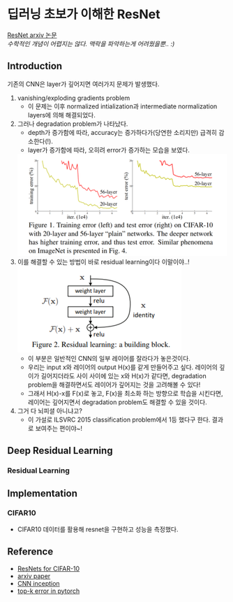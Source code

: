 # 딥러닝 초보가 이해한 ResNet
[ResNet arxiv 논문](https://arxiv.org/pdf/1512.03385.pdf)  
*수학적인 개념이 어렵지는 않다. 맥락을 파악하는게 어려웠을뿐.. :)*
## Introduction
기존의 CNN은 layer가 깊어지면 여러가지 문제가 발생했다.
1. vanishing/exploding gradients problem
    * 이 문제는 이후 normalized intialization과 intermediate normalization layers에 의해 해결되었다.
2. 그러나 degradation problem가 나타났다.
    * depth가 증가함에 따라, accuracy는 증가하다가(당연한 소리지만) 급격히 감소한다(!).
    * layer가 증가함에 따라, 오히려 error가 증가하는 모습을 보였다.  
    <img src="./Fig1.png" width="500px"/>
3. 이를 해결할 수 있는 방법이 바로 residual learning이다 이말이야..!  
    ![Fig2](./Fig2.png)
    * 이 부분은 일반적인 CNN의 일부 레이어를 잘라다가 놓은것이다.
    * 우리는 input x와 레이어의 output H(x)를 같게 만들어주고 싶다. 레이어의 깊이가 길어지더라도 사이 사이에 있는 x와 H(x)가 같다면, degradation problem을 해결하면서도 레이어가 깊어지는 것을 고려해볼 수 있다!
    * 그래서 H(x)-x를 F(x)로 놓고, F(x)을 최소화 하는 방향으로 학습을 시킨다면, 레이어는 깊어지면서 degradation problem도 해결할 수 있을 것이다.
4. 그거 다 뇌피셜 아니냐고?
    * 이 가설로 ILSVRC 2015 classification problem에서 1등 했다구 한다. 결과로 보여주는 편이야~!
## Deep Residual Learning
### Residual Learning

## Implementation
### CIFAR10
* CIFAR10 데이터를 활용해 resnet을 구현하고 성능을 측정했다.

## Reference
* [ResNets for CIFAR-10](https://towardsdatascience.com/resnets-for-cifar-10-e63e900524e0)
* [arxiv paper](https://arxiv.org/pdf/1512.03385.pdf)
* [CNN inception](https://github.com/hunkim/PyTorchZeroToAll/blob/master/11_1_toy_inception_mnist.py)
* [top-k error in pytorch](https://discuss.pytorch.org/t/imagenet-example-accuracy-calculation/7840)